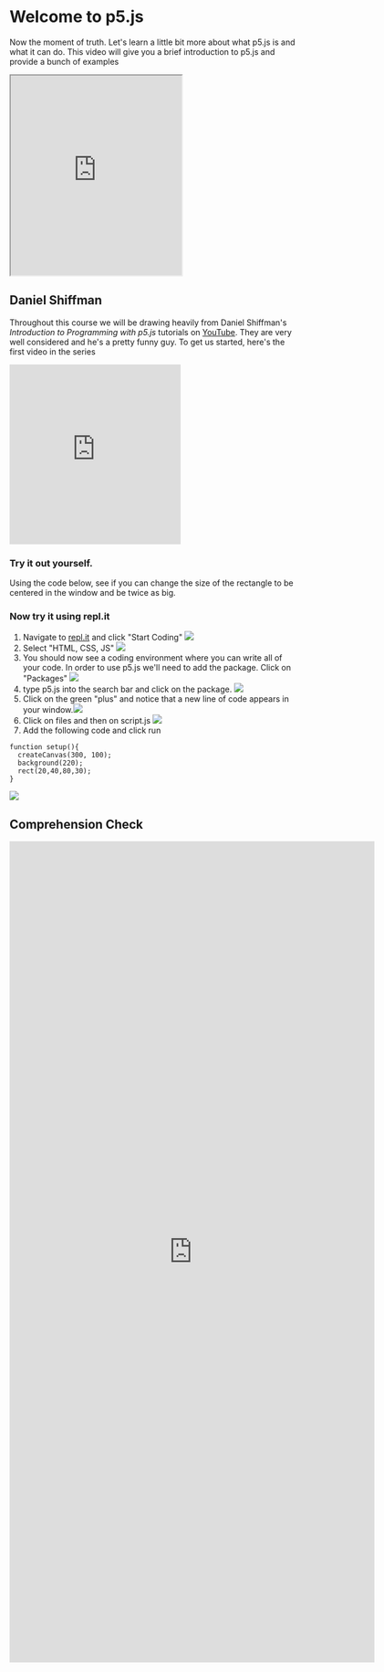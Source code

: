 # Welcome to p5.js

Now the moment of truth. Let's learn a little bit more about what p5.js is and what it can do. This video will give you a brief introduction to p5.js and provide a bunch of examples

<iframe width="{{site.data.course.iframe_width}}" height="350"  src="https://hello.p5js.org"> </iframe>

## Daniel Shiffman
Throughout this course we will be drawing heavily from Daniel Shiffman's _Introduction to Programming with p5.js_ tutorials on [YouTube](https://www.youtube.com/playlist?list=PLRqwX-V7Uu6Zy51Q-x9tMWIv9cueOFTFA). They are very well considered and he's a pretty funny guy. To get us started, here's the first video in the series
<iframe width="{{site.data.course.iframe_width}}" height="315"  src="https://www.youtube.com/embed/8j0UDiN7my4?rel=0&amp;showinfo=0" frameborder="0" allow="autoplay; encrypted-media" allowfullscreen></iframe>

### Try it out yourself.
Using the code below, see if you can change the size of the rectangle to be centered in the window and be twice as big.

<script type="text/p5" data-autoplay data-width="240" data-preview-width="320">
function setup(){}
  createCanvas(300, 100);
  background(220);
  rect(20,40,80,30);
}
</script>

### Now try it using repl.it

1. Navigate to [repl.it](http://www.repl.it/repls) and click "Start Coding" ![]({{site.baseurl}}/img/replit-signup/replit5.png)
2. Select "HTML, CSS, JS" ![]({{site.baseurl}}/img/replit-signup/replit6.png)
3. You should now see a coding environment where you can write all of your code. In order to use p5.js we'll need to add the package. Click on "Packages" ![]({{site.baseurl}}/img/replit-signup/replit7.png)
4. type p5.js into the search bar and click on the package. ![]({{site.baseurl}}/img/replit-signup/replit8.png)
5. Click on the green "plus" and notice that a new line of code appears in your window.![]({{site.baseurl}}/img/replit-signup/replit9.png)
6. Click on files and then on script.js ![]({{site.baseurl}}/img/replit-signup/replit10.png)
7. Add the following code and click run
```
function setup(){
  createCanvas(300, 100);
  background(220);
  rect(20,40,80,30);
}
```
![]({{site.baseurl}}/img/replit-signup/replit13.png)


## Comprehension Check
<iframe src="https://docs.google.com/forms/d/e/1FAIpQLSfSNeb_NgUyb4bsArG2Dz3FXD62TsVenqXtXOBGKju2FqiAgg/viewform?embedded=true" width="640" height="1438" frameborder="0" marginheight="0" marginwidth="0">Loading...</iframe>
